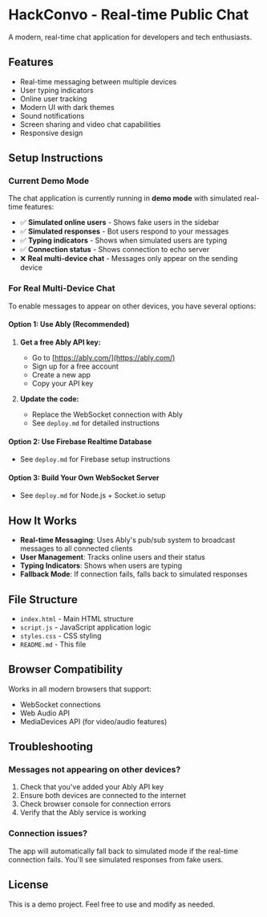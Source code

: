 # HackConvo - Real-time Public Chat

A modern, real-time chat application for developers and tech enthusiasts.

## Features

- Real-time messaging between multiple devices
- User typing indicators
- Online user tracking
- Modern UI with dark themes
- Sound notifications
- Screen sharing and video chat capabilities
- Responsive design

## Setup Instructions

### Current Demo Mode

The chat application is currently running in **demo mode** with simulated real-time features:

- ✅ **Simulated online users** - Shows fake users in the sidebar
- ✅ **Simulated responses** - Bot users respond to your messages
- ✅ **Typing indicators** - Shows when simulated users are typing
- ✅ **Connection status** - Shows connection to echo server
- ❌ **Real multi-device chat** - Messages only appear on the sending device

### For Real Multi-Device Chat

To enable messages to appear on other devices, you have several options:

#### Option 1: Use Ably (Recommended)
1. **Get a free Ably API key:**
   - Go to [https://ably.com/](https://ably.com/)
   - Sign up for a free account
   - Create a new app
   - Copy your API key

2. **Update the code:**
   - Replace the WebSocket connection with Ably
   - See `deploy.md` for detailed instructions

#### Option 2: Use Firebase Realtime Database
- See `deploy.md` for Firebase setup instructions

#### Option 3: Build Your Own WebSocket Server
- See `deploy.md` for Node.js + Socket.io setup

## How It Works

- **Real-time Messaging**: Uses Ably's pub/sub system to broadcast messages to all connected clients
- **User Management**: Tracks online users and their status
- **Typing Indicators**: Shows when users are typing
- **Fallback Mode**: If connection fails, falls back to simulated responses

## File Structure

- `index.html` - Main HTML structure
- `script.js` - JavaScript application logic
- `styles.css` - CSS styling
- `README.md` - This file

## Browser Compatibility

Works in all modern browsers that support:
- WebSocket connections
- Web Audio API
- MediaDevices API (for video/audio features)

## Troubleshooting

### Messages not appearing on other devices?

1. Check that you've added your Ably API key
2. Ensure both devices are connected to the internet
3. Check browser console for connection errors
4. Verify that the Ably service is working

### Connection issues?

The app will automatically fall back to simulated mode if the real-time connection fails. You'll see simulated responses from fake users.

## License

This is a demo project. Feel free to use and modify as needed. 